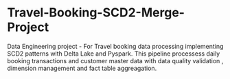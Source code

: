 # Travel-Booking-SCD2-Merge-Project
Data Engineering project - For Travel booking data processing implementing SCD2 patterns with Delta Lake and Pyspark. This pipeline processess daily booking transactions and customer master data with data quality validation , dimension management and fact table aggreagation.
